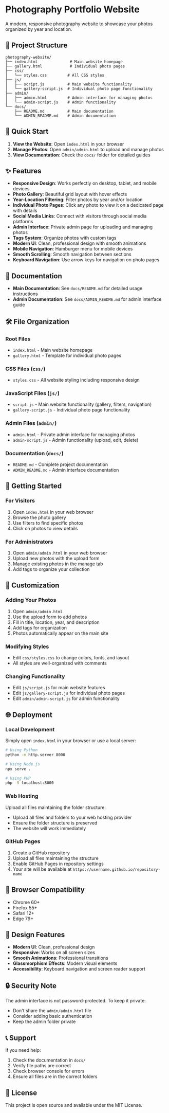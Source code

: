 # Photography Portfolio Website

A modern, responsive photography website to showcase your photos organized by year and location.

## 📁 Project Structure

```
photography-website/
├── index.html              # Main website homepage
├── gallery.html            # Individual photo pages
├── css/
│   └── styles.css         # All CSS styles
├── js/
│   ├── script.js          # Main website functionality
│   └── gallery-script.js  # Individual photo page functionality
├── admin/
│   ├── admin.html         # Admin interface for managing photos
│   └── admin-script.js    # Admin functionality
└── docs/
    ├── README.md          # Main documentation
    └── ADMIN_README.md    # Admin documentation
```

## 🚀 Quick Start

1. **View the Website**: Open `index.html` in your browser
2. **Manage Photos**: Open `admin/admin.html` to upload and manage photos
3. **View Documentation**: Check the `docs/` folder for detailed guides

## ✨ Features

- **Responsive Design**: Works perfectly on desktop, tablet, and mobile devices
- **Photo Gallery**: Beautiful grid layout with hover effects
- **Year-Location Filtering**: Filter photos by year and/or location
- **Individual Photo Pages**: Click any photo to view it on a dedicated page with details
- **Social Media Links**: Connect with visitors through social media platforms
- **Admin Interface**: Private admin page for uploading and managing photos
- **Tags System**: Organize photos with custom tags
- **Modern UI**: Clean, professional design with smooth animations
- **Mobile Navigation**: Hamburger menu for mobile devices
- **Smooth Scrolling**: Smooth navigation between sections
- **Keyboard Navigation**: Use arrow keys for navigation on photo pages

## 📖 Documentation

- **Main Documentation**: See `docs/README.md` for detailed usage instructions
- **Admin Documentation**: See `docs/ADMIN_README.md` for admin interface guide

## 🛠️ File Organization

### Root Files
- `index.html` - Main website homepage
- `gallery.html` - Template for individual photo pages

### CSS Files (`css/`)
- `styles.css` - All website styling including responsive design

### JavaScript Files (`js/`)
- `script.js` - Main website functionality (gallery, filters, navigation)
- `gallery-script.js` - Individual photo page functionality

### Admin Files (`admin/`)
- `admin.html` - Private admin interface for managing photos
- `admin-script.js` - Admin functionality (upload, edit, delete)

### Documentation (`docs/`)
- `README.md` - Complete project documentation
- `ADMIN_README.md` - Admin interface documentation

## 🎯 Getting Started

### For Visitors
1. Open `index.html` in your web browser
2. Browse the photo gallery
3. Use filters to find specific photos
4. Click on photos to view details

### For Administrators
1. Open `admin/admin.html` in your web browser
2. Upload new photos with the upload form
3. Manage existing photos in the manage tab
4. Add tags to organize your collection

## 🔧 Customization

### Adding Your Photos
1. Open `admin/admin.html`
2. Use the upload form to add photos
3. Fill in title, location, year, and description
4. Add tags for organization
5. Photos automatically appear on the main site

### Modifying Styles
- Edit `css/styles.css` to change colors, fonts, and layout
- All styles are well-organized with comments

### Changing Functionality
- Edit `js/script.js` for main website features
- Edit `js/gallery-script.js` for individual photo pages
- Edit `admin/admin-script.js` for admin functionality

## 🌐 Deployment

### Local Development
Simply open `index.html` in your browser or use a local server:

```bash
# Using Python
python -m http.server 8000

# Using Node.js
npx serve .

# Using PHP
php -S localhost:8000
```

### Web Hosting
Upload all files maintaining the folder structure:
- Upload all files and folders to your web hosting provider
- Ensure the folder structure is preserved
- The website will work immediately

### GitHub Pages
1. Create a GitHub repository
2. Upload all files maintaining the structure
3. Enable GitHub Pages in repository settings
4. Your site will be available at `https://username.github.io/repository-name`

## 📱 Browser Compatibility

- Chrome 60+
- Firefox 55+
- Safari 12+
- Edge 79+

## 🎨 Design Features

- **Modern UI**: Clean, professional design
- **Responsive**: Works on all screen sizes
- **Smooth Animations**: Professional transitions
- **Glassmorphism Effects**: Modern visual elements
- **Accessibility**: Keyboard navigation and screen reader support

## 🔒 Security Note

The admin interface is not password-protected. To keep it private:
- Don't share the `admin/admin.html` file
- Consider adding basic authentication
- Keep the admin folder private

## 📞 Support

If you need help:
1. Check the documentation in `docs/`
2. Verify file paths are correct
3. Check browser console for errors
4. Ensure all files are in the correct folders

## 📄 License

This project is open source and available under the MIT License. 